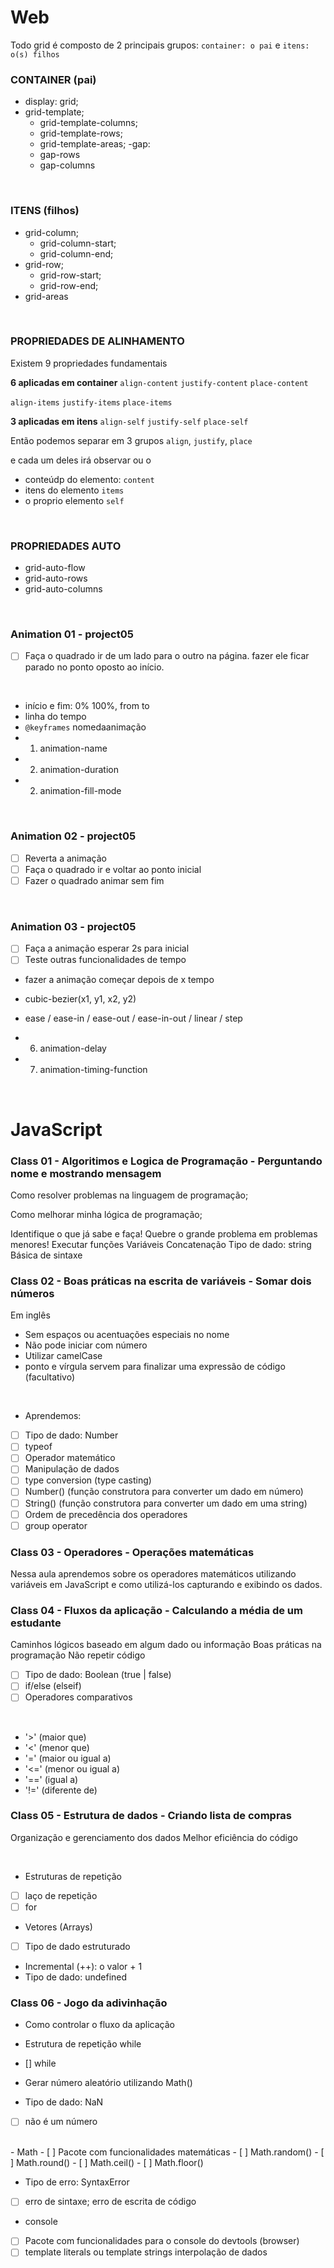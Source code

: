 # Web

Todo grid é composto de 2 principais grupos:
`container: o pai` e `itens: o(s) filhos`


### CONTAINER (pai)

- display: grid;
- grid-template;
  - grid-template-columns;
  - grid-template-rows;
  - grid-template-areas;
-gap:
  - gap-rows
  - gap-columns

<br />

### ITENS (filhos)

- grid-column;
  - grid-column-start;
  - grid-column-end;
- grid-row;
  - grid-row-start;
  - grid-row-end;
- grid-areas

<br />

### PROPRIEDADES DE ALINHAMENTO

Existem 9 propriedades fundamentais

**6 aplicadas em container**
`align-content`
`justify-content`
`place-content`

`align-items`
`justify-items`
`place-items`

**3 aplicadas em itens**
`align-self`
`justify-self`
`place-self`

Então podemos separar em 3 grupos
`align`, `justify`, `place`

e cada um deles irá observar ou o
- conteúdp do elemento: `content`
- itens do elemento `items`
- o proprio elemento `self`

<br />

### PROPRIEDADES AUTO
- grid-auto-flow
- grid-auto-rows
- grid-auto-columns

<br />

### Animation 01 - project05

- [ ] Faça o quadrado ir de um lado para o outro na página. fazer ele ficar parado no ponto oposto ao início.

<br />

- início e fim: 0% 100%, from to
- linha do tempo
-  `@keyframes` nomedaanimação
- 1. animation-name
- 2. animation-duration
- 2. animation-fill-mode

<br />

### Animation 02 - project05

- [ ] Reverta a animação
- [ ] Faça o quadrado ir e voltar ao ponto inicial
- [ ] Fazer o quadrado animar sem fim

<br />

### Animation 03 - project05
- [ ] Faça a animação esperar 2s para inicial
- [ ] Teste outras funcionalidades de tempo

- fazer a animação começar depois de x tempo
- cubic-bezier(x1, y1, x2, y2)
- ease / ease-in / ease-out / ease-in-out / linear / step

- 6. animation-delay
- 7. animation-timing-function

<br />

# JavaScript
### Class 01 - Algoritimos e Logica de Programação - Perguntando nome e mostrando mensagem

Como resolver problemas na linguagem de programação;

Como melhorar minha lógica de programação;

Identifique o que já sabe e faça!
Quebre o grande problema em problemas menores!
Executar funções
Variáveis
Concatenação
Tipo de dado: string
Básica de sintaxe

### Class 02 - Boas práticas na escrita de variáveis - Somar dois números

Em inglês
- Sem espaços ou acentuações especiais no nome
- Não pode iniciar com número
- Utilizar camelCase
- ponto e vírgula servem para finalizar uma expressão de código (facultativo)

<br />

- Aprendemos:
- [ ] Tipo de dado: Number 
- [ ] typeof 
- [ ] Operador matemático 
- [ ] Manipulação de dados 
- [ ] type conversion (type casting) 
- [ ] Number() (função construtora para converter um dado em número) 
- [ ] String() (função construtora para converter um dado em uma string) 
- [ ] Ordem de precedência dos operadores 
- [ ] group operator

### Class 03 - Operadores - Operações matemáticas
Nessa aula aprendemos sobre os operadores matemáticos utilizando variáveis em JavaScript e como utilizá-los capturando e exibindo os dados.

### Class 04 - Fluxos da aplicação - Calculando a média de um estudante
Caminhos lógicos baseado em algum dado ou informação
Boas práticas na programação
Não repetir código

- [ ] Tipo de dado: Boolean (true | false) 
- [ ] if/else (elseif) 
- [ ] Operadores comparativos

<br />

- '>'  (maior que)
- '<'  (menor que)
- '='  (maior ou igual a)
- '<=' (menor ou igual a)
- '==' (igual a)
- '!=' (diferente de)

### Class 05 - Estrutura de dados - Criando lista de compras
Organização e gerenciamento dos dados
Melhor eficiência do código

<br />

- Estruturas de repetição
- [ ] laço de repetição
- [ ] for 

- Vetores (Arrays) 
- [ ] Tipo de dado estruturado 
- Incremental (++): o valor + 1 
- Tipo de dado: undefined

### Class 06 - Jogo da adivinhação


- Como controlar o fluxo da aplicação 
- Estrutura de repetição while 
- [] while

- Gerar número aleatório utilizando Math()

- Tipo de dado: NaN 
- [ ] não é um número 

<br />
- Math
- [ ] Pacote com funcionalidades matemáticas
- [ ] Math.random()
- [ ] Math.round() 
- [ ] Math.ceil() 
- [ ] Math.floor() 


- Tipo de erro: SyntaxError 
- [ ] erro de sintaxe; erro de escrita de código

- console 
- [ ] Pacote com funcionalidades para o console do devtools (browser) 
- [ ] template literals ou template strings interpolação de dados